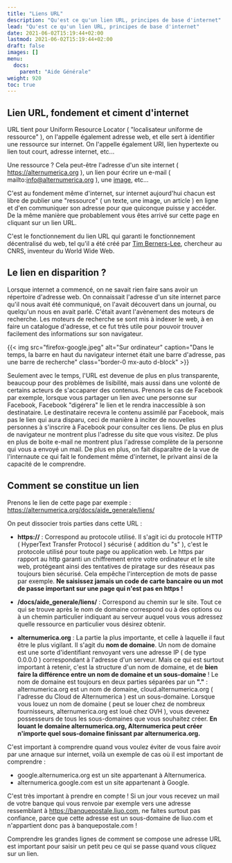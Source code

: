 ```yaml
---
title: "Liens URL"
description: "Qu'est ce qu'un lien URL, principes de base d'internet"
lead: "Qu'est ce qu'un lien URL, principes de base d'internet"
date: 2021-06-02T15:19:44+02:00
lastmod: 2021-06-02T15:19:44+02:00
draft: false
images: []
menu:
  docs:
    parent: "Aide Générale"
weight: 920
toc: true
---
```


## Lien URL, fondement et ciment d'internet

URL tient pour Uniform Resource Locator ( "localisateur uniforme de ressource" ), on l'appelle également adresse web, et elle sert à identifier une ressource sur internet.
On l'appelle également URI, lien hypertexte ou lien tout court, adresse internet, etc...

Une ressource ? Cela peut-être l'adresse d'un site internet ( https://alternumerica.org ), un lien pour écrire un e-mail ( mailto:info@alternumerica.org ), une [image](https://upload.wikimedia.org/wikipedia/commons/thumb/5/58/Historical_image%2C_Skopje.jpg/800px-Historical_image%2C_Skopje.jpg), etc...

C'est au fondement même d'internet, sur internet aujourd'hui chacun est libre de publier une "ressource" ( un texte, une image, un article ) en ligne et d'en communiquer son adresse pour que quiconque puisse y accéder. De la même manière que probablement vous êtes arrivé sur cette page en cliquant sur un lien URL.

C'est le fonctionnement du lien URL qui garanti le fonctionnement décentralisé du web, tel qu'il a été créé par [Tim Berners-Lee](https://fr.wikipedia.org/wiki/Tim_Berners-Lee), chercheur au CNRS, inventeur du World Wide Web.

## Le lien en disparition ?

Lorsque internet a commencé, on ne savait rien faire sans avoir un répertoire d'adresse web. On connaissait l'adresse d'un site internet parce qu'il nous avait été communiqué, on l'avait découvert dans un journal, ou quelqu'un nous en avait parlé. C'était avant l'avènement des moteurs de recherche.
Les moteurs de recherche se sont mis à indexer le web, à en faire un catalogue d'adresse, et ce fut très utile pour pouvoir trouver facilement des informations sur son navigateur.


{{< img src="firefox-google.jpeg" alt="Sur ordinateur" caption="Dans le temps, la barre en haut du navigateur internet était une barre d'adresse, pas une barre de recherche" class="border-0 mx-auto d-block" >}}

Seulement avec le temps, l'URL est devenue de plus en plus transparente, beaucoup pour des problèmes de lisibilité, mais aussi dans une volonté de certains acteurs de s'accaparer des contenus.
Prenons le cas de Facebook par exemple, lorsque vous partager un lien avec une personne sur Facebook, Facebook "digérera" le lien et le rendra inaccessible à son destinataire. Le destinataire recevra le contenu assimilé par Facebook, mais pas le lien qui aura disparu, ceci de manière à inciter de nouvelles personnes à s'inscrire à Facebook pour consulter ces liens.
De plus en plus de navigateur ne montrent plus l'adresse du site que vous visitez.
De plus en plus de boite e-mail ne montrent plus l'adresse complète de la personne qui vous a envoyé un mail.
De plus en plus, on fait disparaître de la vue de l'internaute ce qui fait le fondement même d'internet, le privant ainsi de la capacité de le comprendre.


## Comment se constitue un lien

Prenons le lien de cette page par exemple : </br>
https://alternumerica.org/docs/aide_generale/liens/ </br>

On peut dissocier trois parties dans cette URL :

- **https://** : Correspond au protocole utilisé. Il s'agit ici du protocole HTTP ( HyperText Transfer Protocol ) sécurisé ( addition du "s" ), c'est le protocole utilisé pour toute page ou application web. Le https par rapport au http garanti un chiffrement entre votre ordinateur et le site web, protégeant ainsi des tentatives de piratage sur des réseaux pas toujours bien sécurisé. Cela empêche l'interception de mots de passe par exemple. **Ne saisissez jamais un code de carte bancaire ou un mot de passe important sur une page qui n'est pas en https !**

- **/docs/aide_generale/liens/** : Correspond au chemin sur le site. Tout ce qui se trouve après le nom de domaine correspond ou à des options ou à un chemin particulier indiquant au serveur auquel vous vous adressez quelle ressource en particulier vous désirez obtenir.

- **alternumerica.org** : La partie la plus importante, et celle à laquelle il faut être le plus vigilant. Il s'agit du **nom de domaine**. Un nom de domaine est une sorte d'identifiant renvoyant vers une adresse IP ( de type 0.0.0.0 ) correspondant à l'adresse d'un serveur. Mais ce qui est surtout important à retenir, c'est la structure d'un nom de domaine, et de **bien faire la différence entre un nom de domaine et un sous-domaine** !
Le nom de domaine est toujours en deux parties séparées par un **"."** : alternumerica.org est un nom de domaine, cloud.alternumerica.org ( l'adresse du Cloud de Alternumerica ) est un sous-domaine.
Lorsque vous louez un nom de domaine ( peut se louer chez de nombreux fournisseurs, alternumerica.org est loué chez OVH ), vous devenez possesseurs de tous les sous-domaines que vous souhaitez créer.
**En louant le domaine alternumerica.org, Alternumerica peut créer n'importe quel sous-domaine finissant par alternumerica.org.**

C'est important à comprendre quand vous voulez éviter de vous faire avoir par une arnaque sur internet, voilà un exemple de cas où il est important de comprendre :
- google.alternumerica.org est un site appartenant à Alternumerica.
- alternumerica.google.com est un site appartenant à Google.

C'est très important à prendre en compte ! Si un jour vous recevez un mail de votre banque qui vous renvoie par exemple vers une adresse ressemblant à https://banquepostale.liuo.com, ne faites surtout pas confiance, parce que cette adresse est un sous-domaine de liuo.com et n'appartient donc pas à banquepostale.com !

Comprendre les grandes lignes de comment se compose une adresse URL est important pour saisir un petit peu ce qui se passe quand vous cliquez sur un lien.
